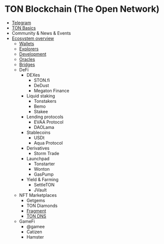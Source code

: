 # TON Blockchain (The Open Network)

* [Telegram](./telegram.md) 
* [TON Basics](./basics.md)
* Community & News & Events
* [Ecosystem overview](./ecosystem.md)
  - [Wallets](./wallets.md)
  - [Explorers](./explorers.md)
  - [Development](./development.md)
  - [Oracles](./oracles.md)
  - [Bridges](./bridges.md)
  - DeFi
    * DEXes
      - STON.fi
      - DeDust
      - Megaton Finance
    * Liquid staking
      - Tonstakers
      - Bemo
      - Stakee
    * Lending protocols
      - EVAA Protocol
      - DAOLama
    * Stablecoins
      - USDt
      - Aqua Protocol
    * Derivatives
      - Storm Trade
    * Launchpad
      - Tonstarter
      - Wonton
      - GasPump
    * Yield & Farming
      - SettleTON
      - JVault
   - NFT Marketplaces
      * Getgems
      * TON Diamonds
      * [Fragment](./fragment.md)
      * [TON DNS](./dns.md)
   - GameFi
     * @gamee
     * Catizen
     * Hamster
   
